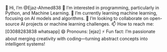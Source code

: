👋 Hi, I’m @Ejaz-Ahmed838
👀 I’m interested in programming, particularly in  Python, and Machine Learning.
🌱 I’m currently learning machine learning, focusing on AI models and algorithms.
💞️ I’m looking to collaborate on open-source AI projects or machine learning challenges.
📫 How to reach me: [03088283838 whatsapp]
😄 Pronouns: [ejaz]
⚡ Fun fact: I’m passionate about merging creativity with coding—turning abstract concepts into intelligent systems!

<!---
Ejaz-Ahmed838/Ejaz-Ahmed838 is a ✨ special ✨ repository because its `README.md` (this file) appears on your GitHub profile.
You can click the Preview link to take a look at your changes.
--->
